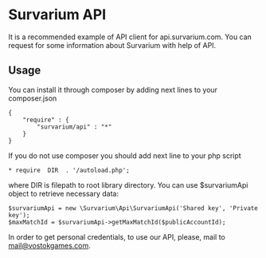 # Survarium API 
It is a recommended example of API client for api.survarium.com.
You can request for some information about Survarium with help of API.

## Usage
You can install it through composer by adding next lines to your composer.json

```
{
    "require" : {
        "survarium/api" : "*"
    }
}
```

If you do not use composer you should add next line to your php script

```
* require  DIR  . '/autoload.php'; 
```
where DIR is filepath to root library directory.
You can use $survariumApi object to retrieve necessary data:

```
$survariumApi = new \Survarium\Api\SurvariumApi('Shared key', 'Private key');
$maxMatchId = $survariumApi->getMaxMatchId($publicAccountId); 
```

In order to get personal credentials, to use our API, please, mail to mail@vostokgames.com.

 